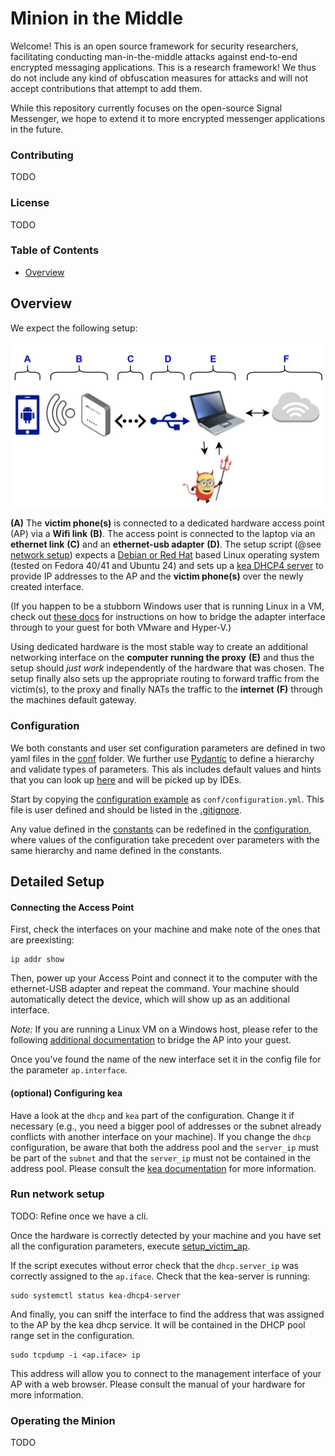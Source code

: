 # Minion in the Middle

Welcome! This is an open source framework for security researchers, facilitating conducting man-in-the-middle attacks against end-to-end encrypted messaging applications.
This is a research framework! We thus do not include any kind of obfuscation measures for attacks and will not accept contributions that attempt to add them.

While this repository currently focuses on the open-source Signal Messenger, we hope to extend it to more encrypted messenger applications in the future.

### Contributing

TODO

### License

TODO

### Table of Contents

<!-- TOC -->
* [Overview](#overview)
<!-- TOC -->

## Overview

We expect the following setup:

![setup](fig/high-level-hardware-setup.png)

**(A)** The **victim phone(s)** is connected to a dedicated hardware access point (AP) via a **Wifi link** **(B)**. 
The access point is connected to the laptop via an **ethernet link** **(C)** and an **ethernet-usb adapter** **(D)**.
The setup script (@see [network setup](setup/network.py)) expects a [Debian or Red Hat](setup/pm.py) based Linux operating system (tested on Fedora 40/41 and Ubuntu 24) and sets up a [kea DHCP4 server](https://www.isc.org/kea/) to provide
IP addresses to the AP and the **victim phone(s)** over the newly created interface. 

(If you happen to be a stubborn Windows user that is running Linux in a VM, check out [these docs](setup/Hypervisor_bridgeing.md) for
instructions on how to bridge the adapter interface through to your guest for both VMware and Hyper-V.)

Using dedicated hardware is the most stable way to create an additional networking interface on the **computer running the proxy**
**(E)** and thus the setup should *just work* independently of the hardware that was chosen. The setup finally also sets up the appropriate routing to forward traffic from the victim(s), to the proxy and finally NATs the traffic to the **internet** **(F)** through the machines default gateway.

### Configuration

We both constants and user set configuration parameters are defined in two yaml files in the [conf](conf) folder. We further use [Pydantic](https://docs.pydantic.dev/latest/) to define a hierarchy and validate types of parameters. This als includes default values and hints that you can look up [here](conf/config_spec.py) and will be picked up by IDEs.

Start by copying the [configuration example](conf/configuration.example.yml) as `conf/configuration.yml`. This file is user defined and should be listed in the [.gitignore](.gitignore).

Any value defined in the [constants](conf/constants.yml) can be redefined in the [configuration](conf/configuration.yml), where values of the configuration take precedent over parameters with the same hierarchy and name defined in the constants.

## Detailed Setup
#### Connecting the Access Point
First, check the interfaces on your machine and make note of the ones that are preexisting:
```
ip addr show
```
Then, power up your Access Point and connect it to the computer with the ethernet-USB adapter and repeat the command. Your machine should automatically detect the device, which will show up as an additional interface.

*Note:* If you are running a Linux VM on a Windows host, please refer to the following [additional documentation](setup/Hypervisor_bridgeing.md) to bridge the AP into your guest.

Once you've found the name of the new interface set it in the config file for the parameter `ap.interface`.

#### (optional) Configuring kea

Have a look at the `dhcp` and `kea` part of the configuration. Change it if necessary (e.g., you need a bigger pool of addresses or the subnet already conflicts with another interface on your machine). If you change the `dhcp` configuration, be aware that both the address pool and the `server_ip` must be part of the `subnet` and that the `server_ip` must not be contained in the address pool.
Please consult the [kea documentation](https://ubuntu.com/server/docs/how-to-install-and-configure-isc-kea) for more information.

### Run network setup

TODO: Refine once we have a cli.

Once the hardware is correctly detected by your machine and you have set all the configuration parameters, execute [setup_victim_ap](run.py).

If the script executes without error check that the `dhcp.server_ip` was correctly assigned to the `ap.iface`.
Check that the kea-server is running:
```
sudo systemctl status kea-dhcp4-server
```
And finally, you can sniff the interface to find the address that was assigned to the AP by the kea dhcp service. It will be contained in the DHCP pool range set in the configuration.
```
sudo tcpdump -i <ap.iface> ip
```
This address will allow you to connect to the management interface of your AP with a web browser. Please consult the manual of your hardware for more information.


### Operating the Minion

TODO

